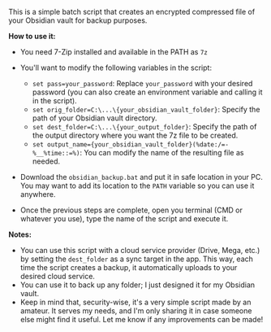 This is a simple batch script that creates an encrypted compressed file of your Obsidian vault for backup purposes.

**How to use it:**
- You need 7-Zip installed and available in the PATH as `7z`

- You'll want to modify the following variables in the script:
  - `set pass=your_password`: Replace `your_password` with your desired password (you can also create an environment variable and calling it in the script).
  - `set orig_folder=C:\...\{your_obsidian_vault_folder}`: Specify the path of your Obsidian vault directory.
  - `set dest_folder=C:\...\{your_output_folder}`: Specify the path of the output directory where you want the 7z file to be created.
  - `set output_name={your_obsidian_vault_folder}(%date:/=-%__%time::=%)`: You can modify the name of the resulting file as needed.

- Download the `obsidian_backup.bat` and put it in safe location in your PC. You may want to add its location to the `PATH` variable so you can use it anywhere.
- Once the previous steps are complete, open you terminal (CMD or whatever you use), type the name of the script and execute it.

**Notes:**
- You can use this script with a cloud service provider (Drive, Mega, etc.) by setting the  `dest_folder` as a sync target in the app. This way, each time the script creates a backup, it automatically uploads to your desired cloud service.
- You can use it to back up any folder; I just designed it for my Obsidian vault.
- Keep in mind that, security-wise, it's a very simple script made by an amateur. It serves my needs, and I'm only sharing it in case someone else might find it useful. Let me know if any improvements can be made!


